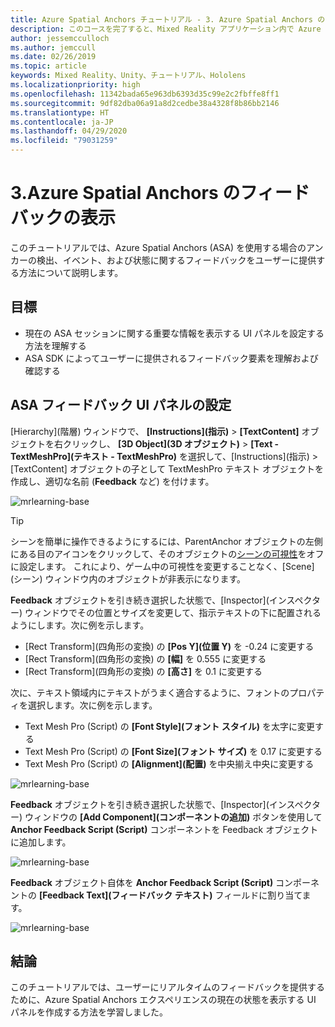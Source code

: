 ```yaml
---
title: Azure Spatial Anchors チュートリアル - 3. Azure Spatial Anchors のフィードバックの表示
description: このコースを完了すると、Mixed Reality アプリケーション内で Azure 顔認識を実装する方法を学習することができます。
author: jessemcculloch
ms.author: jemccull
ms.date: 02/26/2019
ms.topic: article
keywords: Mixed Reality、Unity、チュートリアル、Hololens
ms.localizationpriority: high
ms.openlocfilehash: 11342bada65e963db6393d35c99e2c2fbffe8ff1
ms.sourcegitcommit: 9df82dba06a91a8d2cedbe38a4328f8b86bb2146
ms.translationtype: HT
ms.contentlocale: ja-JP
ms.lasthandoff: 04/29/2020
ms.locfileid: "79031259"
---
```

# <a name="3-displaying-azure-spatial-anchor-feedback"></a>3.Azure Spatial Anchors のフィードバックの表示

このチュートリアルでは、Azure Spatial Anchors (ASA) を使用する場合のアンカーの検出、イベント、および状態に関するフィードバックをユーザーに提供する方法について説明します。

## <a name="objectives"></a>目標

* 現在の ASA セッションに関する重要な情報を表示する UI パネルを設定する方法を理解する
* ASA SDK によってユーザーに提供されるフィードバック要素を理解および確認する

## <a name="set-up-asa-feedback-ui-panel"></a>ASA フィードバック UI パネルの設定

[Hierarchy]\(階層\) ウィンドウで、 **[Instructions]\(指示\)**  >  **[TextContent]** オブジェクトを右クリックし、 **[3D Object]\(3D オブジェクト\)**  >  **[Text - TextMeshPro]\(テキスト - TextMeshPro\)** を選択して、[Instructions]\(指示\) > [TextContent] オブジェクトの子として TextMeshPro テキスト オブジェクトを作成し、適切な名前 (**Feedback** など) を付けます。

![mrlearning-base](images/mrlearning-asa/tutorial3-section1-step1-1.png)

> [!TIP]
> シーンを簡単に操作できるようにするには、ParentAnchor オブジェクトの左側にある目のアイコンをクリックして、そのオブジェクトの<a href="https://docs.unity3d.com/Manual/SceneVisibility.html" target="_blank">シーンの可視性</a>をオフに設定します。 これにより、ゲーム中の可視性を変更することなく、[Scene]\(シーン\) ウィンドウ内のオブジェクトが非表示になります。

**Feedback** オブジェクトを引き続き選択した状態で、[Inspector]\(インスペクター\) ウィンドウでその位置とサイズを変更して、指示テキストの下に配置されるようにします。次に例を示します。

* [Rect Transform]\(四角形の変換\) の **[Pos Y]\(位置 Y\)** を -0.24 に変更する
* [Rect Transform]\(四角形の変換\) の **[幅]** を 0.555 に変更する
* [Rect Transform]\(四角形の変換\) の **[高さ]** を 0.1 に変更する

次に、テキスト領域内にテキストがうまく適合するように、フォントのプロパティを選択します。次に例を示します。

* Text Mesh Pro (Script) の **[Font Style]\(フォント スタイル\)** を太字に変更する
* Text Mesh Pro (Script) の **[Font Size]\(フォント サイズ\)** を 0.17 に変更する
* Text Mesh Pro (Script) の **[Alignment]\(配置\)** を中央揃え中央に変更する

![mrlearning-base](images/mrlearning-asa/tutorial3-section1-step1-2.png)

**Feedback** オブジェクトを引き続き選択した状態で、[Inspector]\(インスペクター\) ウィンドウの **[Add Component]\(コンポーネントの追加\)** ボタンを使用して **Anchor Feedback Script (Script)** コンポーネントを Feedback オブジェクトに追加します。

![mrlearning-base](images/mrlearning-asa/tutorial3-section1-step1-3.png)

**Feedback** オブジェクト自体を **Anchor Feedback Script (Script)** コンポーネントの **[Feedback Text]\(フィードバック テキスト\)** フィールドに割り当てます。

![mrlearning-base](images/mrlearning-asa/tutorial3-section1-step1-4.png)

## <a name="congratulations"></a>結論

このチュートリアルでは、ユーザーにリアルタイムのフィードバックを提供するために、Azure Spatial Anchors エクスペリエンスの現在の状態を表示する UI パネルを作成する方法を学習しました。
